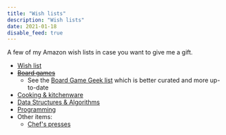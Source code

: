 ```yaml
---
title: "Wish lists"
description: "Wish lists"
date: 2021-01-18
disable_feed: true
---
```


A few of my Amazon wish lists in case you want to give me a gift.

* [Wish list](https://www.amazon.fr/hz/wishlist/ls/1FT0IO9JJTX57)
* ~~[Board games](https://www.amazon.fr/hz/wishlist/ls/2NY50W36THGMW)~~
  * See the [Board Game Geek list](https://boardgamegeek.com/wishlist/Ambroisie)
  which is better curated and more up-to-date
* [Cooking & kitchenware](https://www.amazon.fr/hz/wishlist/ls/2MNRCLPNABZSU)
* [Data Structures & Algorithms](https://www.amazon.fr/hz/wishlist/ls/2XZPQSBOGOFC3)
* [Programming](https://www.amazon.fr/hz/wishlist/ls/1R4KFV4H2D8IF)
* Other items:
  * [Chef's presses](https://www.thechefspress.com/shop)
